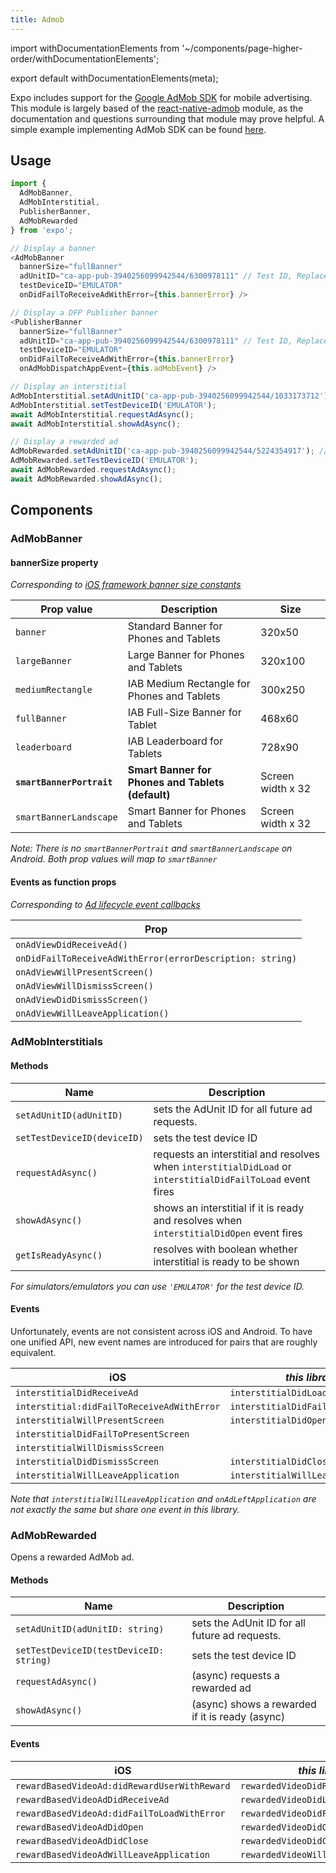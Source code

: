 ```yaml
---
title: Admob
---
```


import withDocumentationElements from '~/components/page-higher-order/withDocumentationElements';

export default withDocumentationElements(meta);

Expo includes support for the [Google AdMob SDK](https://www.google.com/admob/) for mobile advertising. This module is largely based of the [react-native-admob](https://github.com/sbugert/react-native-admob) module, as the documentation and questions surrounding that module may prove helpful. A simple example implementing AdMob SDK can be found [here](https://github.com/deadcoder0904/expo-google-admob).

## Usage

```javascript
import {
  AdMobBanner,
  AdMobInterstitial,
  PublisherBanner,
  AdMobRewarded
} from 'expo';

// Display a banner
<AdMobBanner
  bannerSize="fullBanner"
  adUnitID="ca-app-pub-3940256099942544/6300978111" // Test ID, Replace with your-admob-unit-id
  testDeviceID="EMULATOR"
  onDidFailToReceiveAdWithError={this.bannerError} />

// Display a DFP Publisher banner
<PublisherBanner
  bannerSize="fullBanner"
  adUnitID="ca-app-pub-3940256099942544/6300978111" // Test ID, Replace with your-admob-unit-id
  testDeviceID="EMULATOR"
  onDidFailToReceiveAdWithError={this.bannerError}
  onAdMobDispatchAppEvent={this.adMobEvent} />

// Display an interstitial
AdMobInterstitial.setAdUnitID('ca-app-pub-3940256099942544/1033173712'); // Test ID, Replace with your-admob-unit-id
AdMobInterstitial.setTestDeviceID('EMULATOR');
await AdMobInterstitial.requestAdAsync();
await AdMobInterstitial.showAdAsync();

// Display a rewarded ad
AdMobRewarded.setAdUnitID('ca-app-pub-3940256099942544/5224354917'); // Test ID, Replace with your-admob-unit-id
AdMobRewarded.setTestDeviceID('EMULATOR');
await AdMobRewarded.requestAdAsync();
await AdMobRewarded.showAdAsync();
```

## Components

### AdMobBanner

#### bannerSize property

_Corresponding to [iOS framework banner size constants](https://developers.google.com/admob/ios/banner)_

| Prop value                | Description                                       | Size              |
| ------------------------- | ------------------------------------------------- | ----------------- |
| `banner`                  | Standard Banner for Phones and Tablets            | 320x50            |
| `largeBanner`             | Large Banner for Phones and Tablets               | 320x100           |
| `mediumRectangle`         | IAB Medium Rectangle for Phones and Tablets       | 300x250           |
| `fullBanner`              | IAB Full-Size Banner for Tablet                   | 468x60            |
| `leaderboard`             | IAB Leaderboard for Tablets                       | 728x90            |
| **`smartBannerPortrait`** | **Smart Banner for Phones and Tablets (default)** | Screen width x 32 |
| `smartBannerLandscape`    | Smart Banner for Phones and Tablets               | Screen width x 32 |

_Note: There is no `smartBannerPortrait` and `smartBannerLandscape` on Android. Both prop values will map to `smartBanner`_

#### Events as function props

_Corresponding to [Ad lifecycle event callbacks](https://developers.google.com/admob/ios/banner)_

| Prop                                                      |
| --------------------------------------------------------- |
| `onAdViewDidReceiveAd()`                                  |
| `onDidFailToReceiveAdWithError(errorDescription: string)` |
| `onAdViewWillPresentScreen()`                             |
| `onAdViewWillDismissScreen()`                             |
| `onAdViewDidDismissScreen()`                              |
| `onAdViewWillLeaveApplication()`                          |

### AdMobInterstitials

#### Methods

| Name                        | Description                                                                                                 |
| --------------------------- | ----------------------------------------------------------------------------------------------------------- |
| `setAdUnitID(adUnitID)`     | sets the AdUnit ID for all future ad requests.                                                              |
| `setTestDeviceID(deviceID)` | sets the test device ID                                                                                     |
| `requestAdAsync()`          | requests an interstitial and resolves when `interstitialDidLoad` or `interstitialDidFailToLoad` event fires |
| `showAdAsync()`             | shows an interstitial if it is ready and resolves when `interstitialDidOpen` event fires                    |
| `getIsReadyAsync()`         | resolves with boolean whether interstitial is ready to be shown                                             |

_For simulators/emulators you can use `'EMULATOR'` for the test device ID._

#### Events

Unfortunately, events are not consistent across iOS and Android. To have one unified API, new event names are introduced for pairs that are roughly equivalent.

| iOS                                        | _this library_                     | Android               |
| ------------------------------------------ | ---------------------------------- | --------------------- |
| `interstitialDidReceiveAd`                 | `interstitialDidLoad`              | `onAdLoaded`          |
| `interstitial:didFailToReceiveAdWithError` | `interstitialDidFailToLoad`        | `onAdFailedToLoad`    |
| `interstitialWillPresentScreen`            | `interstitialDidOpen`              | `onAdOpened`          |
| `interstitialDidFailToPresentScreen`       |                                    |                       |
| `interstitialWillDismissScreen`            |                                    |                       |
| `interstitialDidDismissScreen`             | `interstitialDidClose`             | `onAdClosed`          |
| `interstitialWillLeaveApplication`         | `interstitialWillLeaveApplication` | `onAdLeftApplication` |

_Note that `interstitialWillLeaveApplication` and `onAdLeftApplication` are not exactly the same but share one event in this library._

### AdMobRewarded

Opens a rewarded AdMob ad.

#### Methods

| Name                                    | Description                                     |
| --------------------------------------- | ----------------------------------------------- |
| `setAdUnitID(adUnitID: string)`         | sets the AdUnit ID for all future ad requests.  |
| `setTestDeviceID(testDeviceID: string)` | sets the test device ID                         |
| `requestAdAsync()`                      | (async) requests a rewarded ad                  |
| `showAdAsync()`                         | (async) shows a rewarded if it is ready (async) |

#### Events

| iOS                                          | _this library_                      | Android                            |
| -------------------------------------------- | ----------------------------------- | ---------------------------------- |
| `rewardBasedVideoAd:didRewardUserWithReward` | `rewardedVideoDidRewardUser`        | `onRewarded`                       |
| `rewardBasedVideoAdDidReceiveAd`             | `rewardedVideoDidLoad`              | `onRewardedVideoAdLoaded`          |
| `rewardBasedVideoAd:didFailToLoadWithError`  | `rewardedVideoDidFailToLoad`        | `onRewardedVideoAdFailedToLoad`    |
| `rewardBasedVideoAdDidOpen`                  | `rewardedVideoDidOpen`              | `onRewardedVideoAdOpened`          |
| `rewardBasedVideoAdDidClose`                 | `rewardedVideoDidClose`             | `onRewardedVideoAdClosed`          |
| `rewardBasedVideoAdWillLeaveApplication`     | `rewardedVideoWillLeaveApplication` | `onRewardedVideoAdLeftApplication` |
